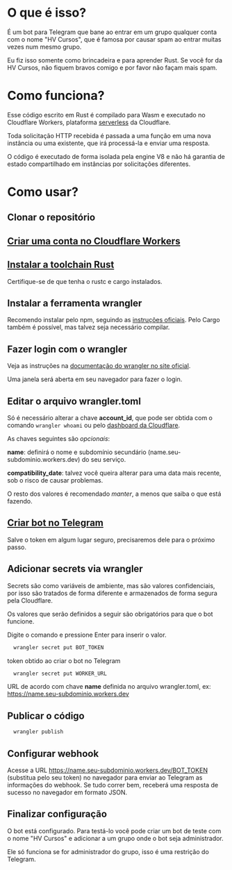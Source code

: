 # O que é isso?
É um bot para Telegram que bane ao entrar em um grupo qualquer conta com o nome "HV Cursos", que é famosa por causar spam ao entrar muitas vezes num mesmo grupo.

Eu fiz isso somente como brincadeira e para aprender Rust. Se você for da HV Cursos, não fiquem bravos comigo e por favor não façam mais spam.

# Como funciona?
Esse código escrito em Rust é compilado para Wasm e executado no Cloudflare Workers, plataforma [serverless](https://www.cloudflare.com/pt-br/learning/serverless/what-is-serverless) da Cloudflare.

Toda solicitação HTTP recebida é passada a uma função em uma nova instância ou uma existente, que irá processá-la e enviar uma resposta.

O código é executado de forma isolada pela engine V8 e não há garantia de estado compartilhado em instâncias por solicitações diferentes.

# Como usar?
## Clonar o repositório

## [Criar uma conta no Cloudflare Workers](https://dash.cloudflare.com/sign-up/workers)

## [Instalar a toolchain Rust](https://www.rust-lang.org/pt-BR/tools/install)
  
  Certifique-se de que tenha o rustc e cargo instalados.

## Instalar a ferramenta wrangler

  Recomendo instalar pelo npm, seguindo as [instruções oficiais](https://developers.cloudflare.com/workers/cli-wrangler/install-update). Pelo Cargo também é possível, mas talvez seja necessário compilar.

## Fazer login com o wrangler

  Veja as instruções na [documentação do wrangler no site oficial](https://developers.cloudflare.com/workers/cli-wrangler/commands#login).

  Uma janela será aberta em seu navegador para fazer o login.

## Editar o arquivo wrangler.toml

  Só é necessário alterar a chave **account_id**, que pode ser obtida com o comando `wrangler whoami` ou pelo [dashboard da Cloudflare](https://dash.cloudflare.com).

  As chaves seguintes são _opcionais_:

  **name**: definirá o nome e subdomínio secundário (name.seu-subdominio.workers.dev) do seu serviço.

  **compatibility_date**: talvez você queira alterar para uma data mais recente, sob o risco de causar problemas.

  O resto dos valores é recomendado _manter_, a menos que saiba o que está fazendo.

## [Criar bot no Telegram](https://t.me/botfather)

  Salve o token em algum lugar seguro, precisaremos dele para o próximo passo.

## Adicionar secrets via wrangler

  Secrets são como variáveis de ambiente, mas são valores confidenciais, por isso são tratados de forma diferente e armazenados de forma segura pela Cloudflare.
  
  Os valores que serão definidos a seguir são obrigatórios para que o bot funcione.
  
  Digite o comando e pressione Enter para inserir o valor.

  ```bash
    wrangler secret put BOT_TOKEN
  ```
  token obtido ao criar o bot no Telegram

  ```bash
    wrangler secret put WORKER_URL
  ```
  URL de acordo com chave **name** definida no arquivo wrangler.toml, ex: https://name.seu-subdominio.workers.dev

## Publicar o código

  ```bash
    wrangler publish
  ```

## Configurar webhook

  Acesse a URL https://name.seu-subdominio.workers.dev/BOT_TOKEN (substitua pelo seu token) no navegador para enviar ao Telegram as informações do webhook. Se tudo correr bem, receberá uma resposta de sucesso no navegador em formato JSON.

## Finalizar configuração

  O bot está configurado. Para testá-lo você pode criar um bot de teste com o nome "HV Cursos" e adicionar a um grupo onde o bot seja administrador.

  Ele só funciona se for administrador do grupo, isso é uma restrição do Telegram.
